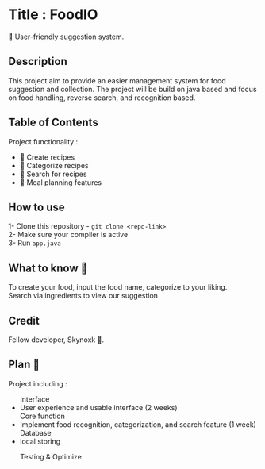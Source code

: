 # Title : FoodIO
:sunrise: User-friendly suggestion system.
## Description 
This project aim to provide an easier management system for food suggestion and collection. The project will be build on java based and focus on food handling, reverse search, and recognition based.

## Table of Contents
Project functionality :  
- 📜 Create recipes  
- 📂 Categorize recipes  
- 🔎 Search for recipes  
- 📅 Meal planning features  

## How to use
1- Clone this repository - `git clone <repo-link>`  
2- Make sure your compiler is active  
3- Run `app.java`

## What to know :stew:
To create your food, input the food name, categorize to your  liking.  
Search via ingredients to view our suggestion

## Credit
Fellow developer, Skynoxk :busts_in_silhouette:.

## Plan :dart:
Project including :  
<ul> Interface  
<li>User experience and usable interface (2 weeks)</li>  
 Core function
 <li>Implement food recognition, categorization, and search feature (1 week)</li>
 Database
 <li>local storing</li>
</ul>
<ol>Testing & Optimize</ol>
